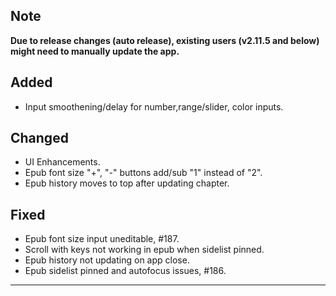 ## Note

**Due to release changes (auto release), existing users (v2.11.5 and below) might need to manually update the app.**

## Added

- Input smoothening/delay for number,range/slider, color inputs.

## Changed

- UI Enhancements.
- Epub font size "+", "-" buttons add/sub "1" instead of "2".
- Epub history moves to top after updating chapter.

## Fixed

- Epub font size input uneditable, #187.
- Scroll with keys not working in epub when sidelist pinned.
- Epub history not updating on app close.
- Epub sidelist pinned and autofocus issues, #186.

---
